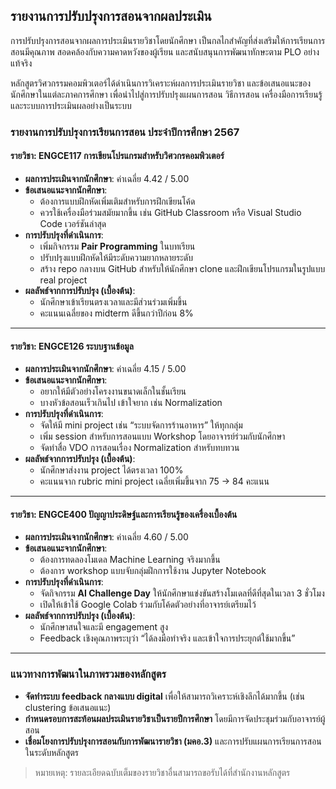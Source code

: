 ## รายงานการปรับปรุงการสอนจากผลประเมิน  

การปรับปรุงการสอนจากผลการประเมินรายวิชาโดยนักศึกษา เป็นกลไกสำคัญที่ส่งเสริมให้การเรียนการสอนมีคุณภาพ สอดคล้องกับความคาดหวังของผู้เรียน และสนับสนุนการพัฒนาทักษะตาม PLO อย่างแท้จริง

หลักสูตรวิศวกรรมคอมพิวเตอร์ได้ดำเนินการวิเคราะห์ผลการประเมินรายวิชา และข้อเสนอแนะของนักศึกษาในแต่ละภาคการศึกษา เพื่อนำไปสู่การปรับปรุงแผนการสอน วิธีการสอน เครื่องมือการเรียนรู้ และระบบการประเมินผลอย่างเป็นระบบ

### รายงานการปรับปรุงการเรียนการสอน ประจำปีการศึกษา 2567

#### รายวิชา: ENGCE117 การเขียนโปรแกรมสำหรับวิศวกรคอมพิวเตอร์

- **ผลการประเมินจากนักศึกษา**: ค่าเฉลี่ย 4.42 / 5.00  
- **ข้อเสนอแนะจากนักศึกษา**:
  - ต้องการแบบฝึกหัดเพิ่มเติมสำหรับการฝึกเขียนโค้ด
  - ควรใช้เครื่องมือร่วมสมัยมากขึ้น เช่น GitHub Classroom หรือ Visual Studio Code เวอร์ชันล่าสุด
- **การปรับปรุงที่ดำเนินการ**:
  - เพิ่มกิจกรรม **Pair Programming** ในบทเรียน
  - ปรับปรุงแบบฝึกหัดให้มีระดับความยากหลายระดับ
  - สร้าง repo กลางบน GitHub สำหรับให้นักศึกษา clone และฝึกเขียนโปรแกรมในรูปแบบ real project
- **ผลลัพธ์จากการปรับปรุง (เบื้องต้น)**:
  - นักศึกษาเข้าเรียนตรงเวลาและมีส่วนร่วมเพิ่มขึ้น
  - คะแนนเฉลี่ยของ midterm ดีขึ้นกว่าปีก่อน 8%

---

#### รายวิชา: ENGCE126 ระบบฐานข้อมูล

- **ผลการประเมินจากนักศึกษา**: ค่าเฉลี่ย 4.15 / 5.00  
- **ข้อเสนอแนะจากนักศึกษา**:
  - อยากให้มีตัวอย่างโครงงานขนาดเล็กในชั้นเรียน
  - บางหัวข้อสอนเร็วเกินไป เข้าใจยาก เช่น Normalization
- **การปรับปรุงที่ดำเนินการ**:
  - จัดให้มี mini project เช่น “ระบบจัดการร้านอาหาร” ให้ทุกกลุ่ม
  - เพิ่ม session สำหรับการสอนแบบ Workshop โดยอาจารย์ร่วมกับนักศึกษา
  - จัดทำสื่อ VDO การสอนเรื่อง Normalization สำหรับทบทวน
- **ผลลัพธ์จากการปรับปรุง (เบื้องต้น)**:
  - นักศึกษาส่งงาน project ได้ตรงเวลา 100%
  - คะแนนจาก rubric mini project เฉลี่ยเพิ่มขึ้นจาก 75 → 84 คะแนน

---

#### รายวิชา: ENGCE400 ปัญญาประดิษฐ์และการเรียนรู้ของเครื่องเบื้องต้น

- **ผลการประเมินจากนักศึกษา**: ค่าเฉลี่ย 4.60 / 5.00  
- **ข้อเสนอแนะจากนักศึกษา**:
  - ต้องการทดลองโมเดล Machine Learning จริงมากขึ้น
  - ต้องการ workshop แบบจับกลุ่มฝึกการใช้งาน Jupyter Notebook
- **การปรับปรุงที่ดำเนินการ**:
  - จัดกิจกรรม **AI Challenge Day** ให้นักศึกษาแข่งขันสร้างโมเดลที่ดีที่สุดในเวลา 3 ชั่วโมง
  - เปิดให้เข้าใช้ Google Colab ร่วมกับโค้ดตัวอย่างที่อาจารย์เตรียมไว้
- **ผลลัพธ์จากการปรับปรุง (เบื้องต้น)**:
  - นักศึกษาสนใจและมี engagement สูง
  - Feedback เชิงคุณภาพระบุว่า “ได้ลงมือทำจริง และเข้าใจการประยุกต์ใช้มากขึ้น”

---

### แนวทางการพัฒนาในภาพรวมของหลักสูตร

- **จัดทำระบบ feedback กลางแบบ digital** เพื่อให้สามารถวิเคราะห์เชิงลึกได้มากขึ้น (เช่น clustering ข้อเสนอแนะ)
- **กำหนดรอบการสะท้อนผลประเมินรายวิชาเป็นรายปีการศึกษา** โดยมีการจัดประชุมร่วมกับอาจารย์ผู้สอน
- **เชื่อมโยงการปรับปรุงการสอนกับการพัฒนารายวิชา (มคอ.3)** และการปรับแผนการเรียนการสอนในระดับหลักสูตร

> หมายเหตุ: รายละเอียดฉบับเต็มของรายวิชาอื่นสามารถขอรับได้ที่สำนักงานหลักสูตร

